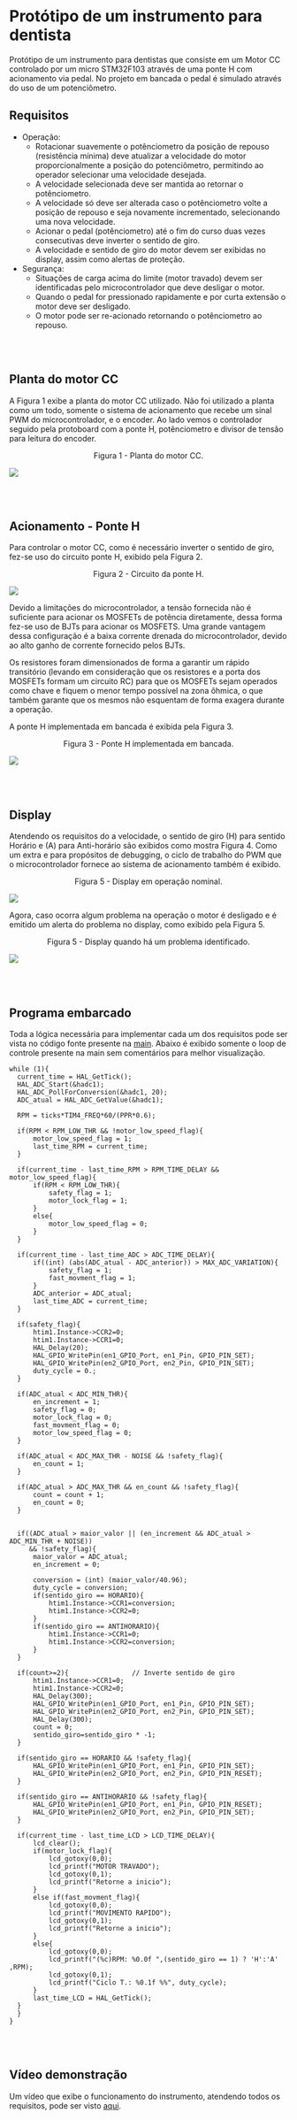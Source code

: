 # Protótipo de um instrumento para dentista
Protótipo de um instrumento para dentistas que consiste em um Motor CC controlado por um micro STM32F103 através de uma ponte H com acionamento via pedal.
No projeto em bancada o pedal é simulado através do uso de um potenciômetro.

## Requisitos
- Operação:
    - Rotacionar suavemente o potênciometro da posição de repouso (resistência mínima) deve atualizar a velocidade do motor proporcionalmente a posição do potenciômetro, permitindo ao operador selecionar uma velocidade desejada.
    - A velocidade selecionada deve ser mantida ao retornar o potênciometro.
    - A velocidade só deve ser alterada caso o potênciometro volte a posição de repouso e seja novamente incrementado, selecionando uma nova velocidade.
    - Acionar o pedal (potênciometro) até o fim do curso duas vezes consecutivas deve inverter o sentido de giro.
    - A velocidade e sentido de giro do motor devem ser exibidas no display, assim como alertas de proteção.
- Segurança:
    - Situações de carga acima do limite (motor travado) devem ser identificadas pelo microcontrolador que deve desligar o motor.
    - Quando o pedal for pressionado rapidamente e por curta extensão o motor deve ser desligado.
    - O motor pode ser re-acionado retornando o potênciometro ao repouso.

 </br></br>
 
## Planta do motor CC
A Figura 1 exibe a planta do motor CC utilizado. Não foi utilizado a planta como um todo, somente o sistema de acionamento que recebe um sinal PWM do microcontrolador, e o encoder.
Ao lado vemos o controlador seguido pela protoboard com a ponte H, potênciometro e divisor de tensão para leitura do encoder.

<p align="center">
Figura 1 - Planta do motor CC.
</p>

![](img/planta.jpg)

</br></br>

## Acionamento - Ponte H
Para controlar o motor CC, como é necessário inverter o sentido de giro, fez-se uso do circuito ponte H, exibido pela Figura 2.

<p align="center">
Figura 2 - Circuito da ponte H.
</p>

![](img/circuito.PNG)

Devido a limitações do microcontrolador, a tensão fornecida não é suficiente para acionar os MOSFETs de potência diretamente, dessa forma fez-se uso de BJTs para acionar os MOSFETS. Uma grande vantagem dessa configuração é a baixa corrente drenada do microcontrolador, devido ao alto ganho de corrente fornecido pelos BJTs.

Os resistores foram dimensionados de forma a garantir um rápido transitório (levando em consideração que os resistores e a porta dos MOSFETs formam um circuito RC) para que os MOSFETs sejam operados como chave e fiquem o menor tempo possível na zona ôhmica, o que também garante que os mesmos não esquentam de forma exagera durante a operação.

A ponte H implementada em bancada é exibida pela Figura 3.

<p align="center">
Figura 3 - Ponte H implementada em bancada.
</p>

![](img/ponte.jpg)

</br></br>

## Display
Atendendo os requisitos do a velocidade, o sentido de giro (H) para sentido Horário e (A) para Anti-horário são exibidos como mostra Figura 4. Como um extra e para propósitos de debugging, o ciclo de trabalho do PWM que o microcontrolador fornece ao sistema de acionamento também é exibido.

<p align="center">
Figura 5 - Display em operação nominal.
</p>

![](img/disp1.jpg)

Agora, caso ocorra algum problema na operação o motor é desligado e é emitido um alerta do problema no display, como exibido pela Figura 5.

<p align="center">
Figura 5 - Display quando há um problema identificado.
</p>

![](img/disp2.jpg)

</br></br>

## Programa embarcado
Toda a lógica necessária para implementar cada um dos requisitos pode ser vista no código fonte presente na <a href="CubeIDE Workspace/Core/Src/main.c" class="image fit">main</a>.
Abaixo é exibido somente o loop de controle presente na main sem comentários para melhor visualização.

```
while (1){
  current_time = HAL_GetTick();
  HAL_ADC_Start(&hadc1);
  HAL_ADC_PollForConversion(&hadc1, 20);	
  ADC_atual = HAL_ADC_GetValue(&hadc1);	

  RPM = ticks*TIM4_FREQ*60/(PPR*0.6);

  if(RPM < RPM_LOW_THR && !motor_low_speed_flag){
	  motor_low_speed_flag = 1;					
	  last_time_RPM = current_time;				
  }

  if(current_time - last_time_RPM > RPM_TIME_DELAY && motor_low_speed_flag){
	  if(RPM < RPM_LOW_THR){
		  safety_flag = 1;
		  motor_lock_flag = 1;						
	  }												
	  else{
		  motor_low_speed_flag = 0;				
	  }
  }

  if(current_time - last_time_ADC > ADC_TIME_DELAY){
	  if((int) (abs(ADC_atual - ADC_anterior)) > MAX_ADC_VARIATION){
		  safety_flag = 1;
		  fast_movment_flag = 1;
	  }
	  ADC_anterior = ADC_atual;
	  last_time_ADC = current_time;
  }

  if(safety_flag){
	  htim1.Instance->CCR2=0;
	  htim1.Instance->CCR1=0;
	  HAL_Delay(20);
	  HAL_GPIO_WritePin(en1_GPIO_Port, en1_Pin, GPIO_PIN_SET);
	  HAL_GPIO_WritePin(en2_GPIO_Port, en2_Pin, GPIO_PIN_SET);
	  duty_cycle = 0.;
  }

  if(ADC_atual < ADC_MIN_THR){						
	  en_increment = 1;									
	  safety_flag = 0;										
	  motor_lock_flag = 0;
	  fast_movment_flag = 0;
	  motor_low_speed_flag = 0;
  }

  if(ADC_atual < ADC_MAX_THR - NOISE && !safety_flag){
	  en_count = 1;
  }

  if(ADC_atual > ADC_MAX_THR && en_count && !safety_flag){
	  count = count + 1;									
	  en_count = 0;											
  }


  if((ADC_atual > maior_valor || (en_increment && ADC_atual > ADC_MIN_THR + NOISE))
     && !safety_flag){
	  maior_valor = ADC_atual;
	  en_increment = 0;

	  conversion = (int) (maior_valor/40.96);
	  duty_cycle = conversion;
	  if(sentido_giro == HORARIO){
		  htim1.Instance->CCR1=conversion;
		  htim1.Instance->CCR2=0;
	  }
	  if(sentido_giro == ANTIHORARIO){
		  htim1.Instance->CCR1=0;
		  htim1.Instance->CCR2=conversion;
	  }
  }

  if(count>=2){                // Inverte sentido de giro
	  htim1.Instance->CCR1=0;
	  htim1.Instance->CCR2=0;
	  HAL_Delay(300);
	  HAL_GPIO_WritePin(en1_GPIO_Port, en1_Pin, GPIO_PIN_SET);
	  HAL_GPIO_WritePin(en2_GPIO_Port, en2_Pin, GPIO_PIN_SET);
	  HAL_Delay(300);
	  count = 0;
	  sentido_giro=sentido_giro * -1;
  }

  if(sentido_giro == HORARIO && !safety_flag){
	  HAL_GPIO_WritePin(en1_GPIO_Port, en1_Pin, GPIO_PIN_SET);
	  HAL_GPIO_WritePin(en2_GPIO_Port, en2_Pin, GPIO_PIN_RESET);
  }

  if(sentido_giro == ANTIHORARIO && !safety_flag){
	  HAL_GPIO_WritePin(en1_GPIO_Port, en1_Pin, GPIO_PIN_RESET);
	  HAL_GPIO_WritePin(en2_GPIO_Port, en2_Pin, GPIO_PIN_SET);
  }

  if(current_time - last_time_LCD > LCD_TIME_DELAY){
	  lcd_clear();
	  if(motor_lock_flag){
		  lcd_gotoxy(0,0);
		  lcd_printf("MOTOR TRAVADO");
		  lcd_gotoxy(0,1);
		  lcd_printf("Retorne a inicio");
	  }
	  else if(fast_movment_flag){
		  lcd_gotoxy(0,0);
		  lcd_printf("MOVIMENTO RAPIDO");
		  lcd_gotoxy(0,1);
		  lcd_printf("Retorne a inicio");
	  }
	  else{
		  lcd_gotoxy(0,0);
		  lcd_printf("(%c)RPM: %0.0f ",(sentido_giro == 1) ? 'H':'A' ,RPM);
		  lcd_gotoxy(0,1);
		  lcd_printf("Ciclo T.: %0.1f %%", duty_cycle);
	  }
	  last_time_LCD = HAL_GetTick();
  }
  }
}
```

</br></br>

## Vídeo demonstração
Um vídeo que exibe o funcionamento do instrumento, atendendo todos os requisitos, pode ser visto <a href="https://youtu.be/rYY9jYwxjhg" class="image fit">aqui</a>.




